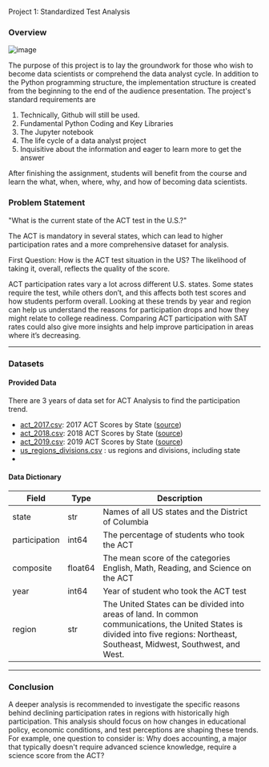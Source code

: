 
Project 1: Standardized Test Analysis

### Overview
![image](https://github.com/user-attachments/assets/b9e7c70e-051b-459b-96b5-ccee8bf45a1e)

The purpose of this project is to lay the groundwork for those who wish to become data scientists or comprehend the data analyst cycle. In addition to the Python programming structure, the implementation structure is created from the beginning to the end of the audience presentation.
The project's standard requirements are
1. Technically, Github will still be used.
2. Fundamental Python Coding and Key Libraries
3. The Jupyter notebook
4. The life cycle of a data analyst project
5. Inquisitive about the information and eager to learn more to get the answer

After finishing the assignment, students will benefit from the course and learn the what, when, where, why, and how of becoming data scientists.
   
### Problem Statement
"What is the current state of the ACT test in the U.S.?"

The ACT is mandatory in several states, which can lead to higher participation rates and a more comprehensive dataset for analysis. 

First Question: How is the ACT test situation in the US? The likelihood of taking it, overall, reflects the quality of the score.

ACT participation rates vary a lot across different U.S. states. Some states require the test, while others don’t, and this affects both test scores and how students perform overall. Looking at these trends by year and region can help us understand the reasons for participation drops and how they might relate to college readiness. Comparing ACT participation with SAT rates could also give more insights and help improve participation in areas where it’s decreasing.

---

### Datasets

#### Provided Data
There are 3 years of data set for ACT Analysis to find the participation trend.


* [act_2017.csv](./data/act_2017.csv): 2017 ACT Scores by State ([source](https://blog.prepscholar.com/act-scores-by-state-averages-highs-and-lows))
* [act_2018.csv](./data/act_2018.csv): 2018 ACT Scores by State ([source](https://blog.prepscholar.com/act-scores-by-state-averages-highs-and-lows))
* [act_2019.csv](./data/act_2019.csv): 2019 ACT Scores by State ([source](https://blog.prepscholar.com/act-scores-by-state-averages-highs-and-lows))
* [us_regions_divisions.csv](https://github.com/keljinda/ACT_analyst/blob/main/data/us_regions_divisions.csv) : us regions and divisions, including state 
* 
#### Data Dictionary 


| Field | Type |Description
| --- | --- | --- |
| state | str | Names of all US states and the District of Columbia |
| participation | int64| The percentage of students who took the ACT |
| composite | float64| The mean score of the categories English, Math, Reading, and Science on the ACT |
| year | int64| Year of student who took the ACT test |
| region | str| The United States can be divided into areas of land. In common communications, the United States is divided into five regions: Northeast, Southeast, Midwest, Southwest, and West.|

---

### Conclusion

A deeper analysis is recommended to investigate the specific reasons behind declining participation rates in regions with historically high participation. This analysis should focus on how changes in educational policy, economic conditions, and test perceptions are shaping these trends. For example, one question to consider is: Why does accounting, a major that typically doesn't require advanced science knowledge, require a science score from the ACT?




